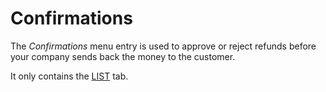 # Confirmations

The *Confirmations* menu entry is used to approve or reject refunds before your company sends back the money to the customer.

It only contains the [LIST](./05a_ListConfirmations.md.md) tab.